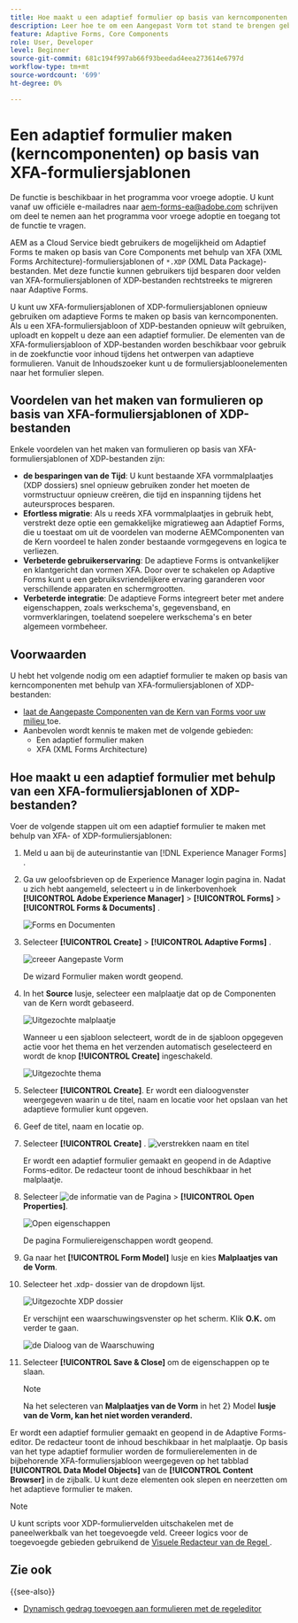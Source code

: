 ```yaml
---
title: Hoe maakt u een adaptief formulier op basis van kerncomponenten met behulp van XFA-formuliersjablonen?
description: Leer hoe te om een Aangepast Vorm tot stand te brengen gebruikend  [!DNL Experience Manager Forms]  gebruikend XFA vormmalplaatjes of XDP dossiers.
feature: Adaptive Forms, Core Components
role: User, Developer
level: Beginner
source-git-commit: 681c194f997ab66f93beedad4eea273614e6797d
workflow-type: tm+mt
source-wordcount: '699'
ht-degree: 0%

---
```



# Een adaptief formulier maken (kerncomponenten) op basis van XFA-formuliersjablonen

<span class="preview"> De functie is beschikbaar in het programma voor vroege adoptie. U kunt vanaf uw officiële e-mailadres naar aem-forms-ea@adobe.com schrijven om deel te nemen aan het programma voor vroege adoptie en toegang tot de functie te vragen. </span>

AEM as a Cloud Service biedt gebruikers de mogelijkheid om Adaptief Forms te maken op basis van Core Components met behulp van XFA (XML Forms Architecture)-formuliersjablonen of `*.XDP` (XML Data Package)-bestanden. Met deze functie kunnen gebruikers tijd besparen door velden van XFA-formuliersjablonen of XDP-bestanden rechtstreeks te migreren naar Adaptive Forms.

U kunt uw XFA-formuliersjablonen of XDP-formuliersjablonen opnieuw gebruiken om adaptieve Forms te maken op basis van kerncomponenten. Als u een XFA-formuliersjabloon of XDP-bestanden opnieuw wilt gebruiken, uploadt en koppelt u deze aan een adaptief formulier. De elementen van de XFA-formuliersjabloon of XDP-bestanden worden beschikbaar voor gebruik in de zoekfunctie voor inhoud tijdens het ontwerpen van adaptieve formulieren. Vanuit de Inhoudszoeker kunt u de formuliersjabloonelementen naar het formulier slepen.

## Voordelen van het maken van formulieren op basis van XFA-formuliersjablonen of XDP-bestanden

Enkele voordelen van het maken van formulieren op basis van XFA-formuliersjablonen of XDP-bestanden zijn:

* **de besparingen van de Tijd**: U kunt bestaande XFA vormmalplaatjes (XDP dossiers) snel opnieuw gebruiken zonder het moeten de vormstructuur opnieuw creëren, die tijd en inspanning tijdens het auteursproces besparen.
* **Efortless migratie**: Als u reeds XFA vormmalplaatjes in gebruik hebt, verstrekt deze optie een gemakkelijke migratieweg aan Adaptief Forms, die u toestaat om uit de voordelen van moderne AEMComponenten van de Kern voordeel te halen zonder bestaande vormgegevens en logica te verliezen.
* **Verbeterde gebruikerservaring**: De adaptieve Forms is ontvankelijker en klantgericht dan vormen XFA. Door over te schakelen op Adaptive Forms kunt u een gebruiksvriendelijkere ervaring garanderen voor verschillende apparaten en schermgrootten.
* **Verbeterde integratie**: De adaptieve Forms integreert beter met andere eigenschappen, zoals werkschema&#39;s, gegevensband, en vormverklaringen, toelatend soepelere werkschema&#39;s en beter algemeen vormbeheer.

## Voorwaarden

U hebt het volgende nodig om een adaptief formulier te maken op basis van kerncomponenten met behulp van XFA-formuliersjablonen of XDP-bestanden:

* [ laat de Aangepaste Componenten van de Kern van Forms voor uw milieu ](enable-adaptive-forms-core-components.md) toe.
* Aanbevolen wordt kennis te maken met de volgende gebieden:
   * Een adaptief formulier maken
   * XFA (XML Forms Architecture)

## Hoe maakt u een adaptief formulier met behulp van een XFA-formuliersjablonen of XDP-bestanden?

Voer de volgende stappen uit om een adaptief formulier te maken met behulp van XFA- of XDP-formuliersjablonen:

1. Meld u aan bij de auteurinstantie van [!DNL Experience Manager Forms] .
1. Ga uw geloofsbrieven op de Experience Manager login pagina in. Nadat u zich hebt aangemeld, selecteert u in de linkerbovenhoek **[!UICONTROL Adobe Experience Manager]** > **[!UICONTROL Forms]** > **[!UICONTROL Forms & Documents]** .

   ![ Forms en Documenten ](/help/forms/assets/create-fdm.png)

1. Selecteer **[!UICONTROL Create]** > **[!UICONTROL Adaptive Forms]** .

   ![ creeer Aangepaste Vorm ](/help/forms/assets/create-af.png)

   De wizard Formulier maken wordt geopend.
1. In het **Source** lusje, selecteer een malplaatje dat op de Componenten van de Kern wordt gebaseerd.

   ![ Uitgezochte malplaatje ](/help/forms/assets/select-template.png)

   Wanneer u een sjabloon selecteert, wordt de in de sjabloon opgegeven actie voor het thema en het verzenden automatisch geselecteerd en wordt de knop **[!UICONTROL Create]** ingeschakeld.

   ![ Uitgezochte thema ](/help/forms/assets/select-form-theme.png)

1. Selecteer **[!UICONTROL Create]**. Er wordt een dialoogvenster weergegeven waarin u de titel, naam en locatie voor het opslaan van het adaptieve formulier kunt opgeven.
1. Geef de titel, naam en locatie op.
1. Selecteer **[!UICONTROL Create]** .
   ![ verstrekken naam en titel ](/help/forms/assets/create-form.png)

   Er wordt een adaptief formulier gemaakt en geopend in de Adaptive Forms-editor. De redacteur toont de inhoud beschikbaar in het malplaatje.
1. Selecteer ![ de informatie van de Pagina ](/help/forms/assets/Smock_Properties_18_N.svg) > **[!UICONTROL Open Properties]**.

   ![ Open eigenschappen ](/help/forms/assets/form-properties.png)

   De pagina Formuliereigenschappen wordt geopend.
1. Ga naar het **[!UICONTROL Form Model]** lusje en kies **Malplaatjes van de Vorm**.
1. Selecteer het .xdp- dossier van de dropdown lijst.

   ![ Uitgezochte XDP dossier ](/help/forms/assets/select-xdp-file.png)

   Er verschijnt een waarschuwingsvenster op het scherm. Klik **O.K.** om verder te gaan.

   ![ de Dialoog van de Waarschuwing ](/help/forms/assets/fdm-warning.png)

1. Selecteer **[!UICONTROL Save & Close]** om de eigenschappen op te slaan.

   >[!NOTE]
   >
   > Na het selecteren van **Malplaatjes van de Vorm** in het 2} Model **lusje van de Vorm, kan het niet worden veranderd.**


Er wordt een adaptief formulier gemaakt en geopend in de Adaptive Forms-editor. De redacteur toont de inhoud beschikbaar in het malplaatje.  Op basis van het type adaptief formulier worden de formulierelementen in de bijbehorende XFA-formuliersjabloon weergegeven op het tabblad **[!UICONTROL Data Model Objects]** van de **[!UICONTROL Content Browser]** in de zijbalk. U kunt deze elementen ook slepen en neerzetten om het adaptieve formulier te maken.

>[!NOTE]
>
> U kunt scripts voor XDP-formuliervelden uitschakelen met de paneelwerkbalk van het toegevoegde veld. Creeer logics voor de toegevoegde gebieden gebruikend de [ Visuele Redacteur van de Regel ](/help/forms/rule-editor-core-components.md).

## Zie ook

{{see-also}}
* [Dynamisch gedrag toevoegen aan formulieren met de regeleditor](/help/forms/rule-editor-core-components.md)